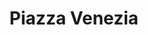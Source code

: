 --- 
layout: entry
title: Piazza Venezia
location: Rome, Italy
date_taken: March 2014
camera: Leica M9
lens: Leica Elmarit-M 28mm f/2.8 Asph
image: GRS-20140314-162544
category: notebook
excerpt:
tags: [bw, girl, hair, gesture, hand, 17 to 25 years, movement]
---
